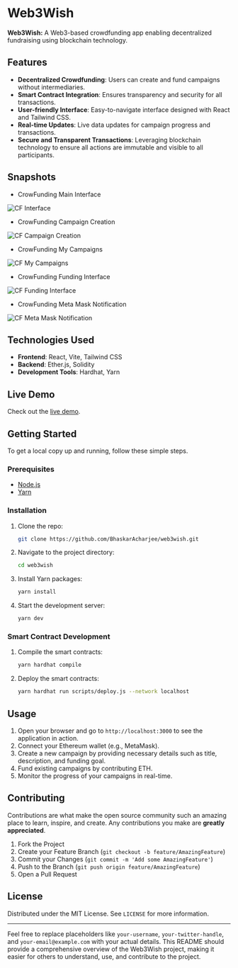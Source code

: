 # Web3Wish

**Web3Wish:** A Web3-based crowdfunding app enabling decentralized fundraising using blockchain technology.

## Features

- **Decentralized Crowdfunding**: Users can create and fund campaigns without intermediaries.
- **Smart Contract Integration**: Ensures transparency and security for all transactions.
- **User-friendly Interface**: Easy-to-navigate interface designed with React and Tailwind CSS.
- **Real-time Updates**: Live data updates for campaign progress and transactions.
- **Secure and Transparent Transactions**: Leveraging blockchain technology to ensure all actions are immutable and visible to all participants.

## Snapshots
- CrowFunding Main Interface

![CF Interface](https://github.com/sai-vamsi-m/project-web3-crowdfunding/assets/117112672/396d5b30-ecf3-4528-b773-28347f9af620)

- CrowFunding Campaign Creation

![CF Campaign Creation](https://github.com/sai-vamsi-m/project-web3-crowdfunding/assets/117112672/c44839ef-1d07-4a00-a346-589f3149537c)

- CrowFunding My Campaigns

![CF My Campaigns](https://github.com/sai-vamsi-m/project-web3-crowdfunding/assets/117112672/973aadec-5aba-4651-a635-9fb802952995)

- CrowFunding Funding Interface

![CF Funding Interface](https://github.com/sai-vamsi-m/project-web3-crowdfunding/assets/117112672/afb3f323-dca3-43dd-906b-81cf384e8f58)

- CrowFunding Meta Mask Notification 

![CF Meta Mask Notification](https://github.com/sai-vamsi-m/project-web3-crowdfunding/assets/117112672/87f79727-a8fc-46bf-865a-c9432a3484df)



## Technologies Used

- **Frontend**: React, Vite, Tailwind CSS
- **Backend**: Ether.js, Solidity
- **Development Tools**: Hardhat, Yarn

## Live Demo

Check out the [live demo](https://web3wish.vercel.app).

## Getting Started

To get a local copy up and running, follow these simple steps.

### Prerequisites

- [Node.js](https://nodejs.org/)
- [Yarn](https://yarnpkg.com/)

### Installation

1. Clone the repo:
   ```sh
   git clone https://github.com/BhaskarAcharjee/web3wish.git
   ```
2. Navigate to the project directory:
   ```sh
   cd web3wish
   ```
3. Install Yarn packages:
   ```sh
   yarn install
   ```
4. Start the development server:
   ```sh
   yarn dev
   ```

### Smart Contract Development

1. Compile the smart contracts:
   ```sh
   yarn hardhat compile
   ```
2. Deploy the smart contracts:
   ```sh
   yarn hardhat run scripts/deploy.js --network localhost
   ```

## Usage

1. Open your browser and go to `http://localhost:3000` to see the application in action.
2. Connect your Ethereum wallet (e.g., MetaMask).
3. Create a new campaign by providing necessary details such as title, description, and funding goal.
4. Fund existing campaigns by contributing ETH.
5. Monitor the progress of your campaigns in real-time.

## Contributing

Contributions are what make the open source community such an amazing place to learn, inspire, and create. Any contributions you make are **greatly appreciated**.

1. Fork the Project
2. Create your Feature Branch (`git checkout -b feature/AmazingFeature`)
3. Commit your Changes (`git commit -m 'Add some AmazingFeature'`)
4. Push to the Branch (`git push origin feature/AmazingFeature`)
5. Open a Pull Request

## License

Distributed under the MIT License. See `LICENSE` for more information.

---

Feel free to replace placeholders like `your-username`, `your-twitter-handle`, and `your-email@example.com` with your actual details. This README should provide a comprehensive overview of the Web3Wish project, making it easier for others to understand, use, and contribute to the project.
